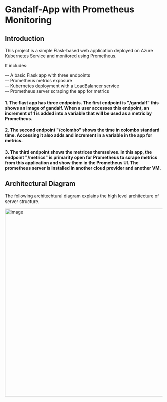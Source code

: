 # Gandalf-App with Prometheus Monitoring

## Introduction

This project is a simple Flask-based web application deployed on Azure Kubernetes Service and monitored using Prometheus. 

It includes:

 --  A basic Flask app with three endpoints  
 --  Prometheus metrics exposure  
 --  Kubernetes deployment with a LoadBalancer service  
 --  Prometheus server scraping the app for metrics

#### 1. The flast app has three endpoints. The first endpoint is "/gandalf" this shows an image of gandalf. When a user accesses this endpoint, an increment of 1 is added into a variable that will be used as a metric by Prometheus.

#### 2. The second endpoint "/colombo" shows the time in colombo standard time. Accessing it also adds and increment in a variable in the app for metrics.

#### 3. The third endpoint shows the metrices themselves. In this app, the endpoint "/metrics" is primarity open for Prometheus to scrape metrics from this application and show them in the Prometheus UI. The prometheus server is installed in another cloud provider and another VM.

## Architectural Diagram

The following architechtural diagram explains the high level architecture of server structure. 

<img width="771" height="601" alt="image" src="https://github.com/user-attachments/assets/a93a9dc7-635d-4a6c-84da-c024ced16775" />

